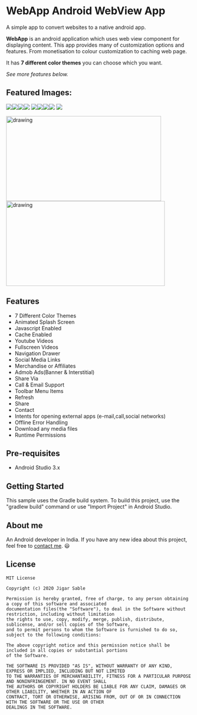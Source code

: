 # WebApp  Android WebView App
A simple app to convert websites to a native android app.

**WebApp** is an android application which uses web view component for displaying content. This app provides many of customization options and features. From monetisation to colour customization to caching web page. 

It has **7 different color themes** you can choose which you want.

*See more features below.*
  
## Featured Images:

![](https://lifecode.imfast.io/a.jpg)![](https://lifecode.imfast.io/b.jpg)![](https://lifecode.imfast.io/c.jpg)![](https://lifecode.imfast.io/d.jpg)
![](https://lifecode.imfast.io/e.jpg)![](https://lifecode.imfast.io/f.jpg)![](https://lifecode.imfast.io/g.jpg)![](https://lifecode.imfast.io/h.jpg)
![](https://lifecode.imfast.io/i.jpg)

<img src="https://lifecode.imfast.io/j.jpg" alt="drawing" width="420" height="230"/><img src="https://lifecode.imfast.io/k.jpg" alt="drawing" width="430" height="230"/>
## Features

- 7 Different Color Themes
- Animated Splash Screen
- Javascript Enabled
- Cache Enabled
- Youtube Videos
- Fullscreen Videos
- Navigation Drawer
- Social Media Links
- Merchandise or Affiliates
- Admob Ads(Banner & Interstitial)
- Share Via
- Call & Email Support
- Toolbar Menu Items
- Refresh
- Share
- Contact
- Intents for opening external apps (e-mail,call,social networks)
- Offline Error Handling
- Download any media files
- Runtime Permissions

## Pre-requisites
- Android Studio 3.x

## Getting Started
 This sample uses the Gradle build system. To build this project, use the "gradlew build" command or use "Import Project" in Android Studio.
 
## About me
 An Android developer in India. If you have any new idea about this project, feel free to [contact me](mailto:jigarsable0@gmail.com). 😃

## License
    MIT License

    Copyright (c) 2020 Jigar Sable

    Permission is hereby granted, free of charge, to any person obtaining a copy of this software and associated
    documentation files(the "Software"), to deal in the Software without restriction, including without limitation
    the rights to use, copy, modify, merge, publish, distribute, sublicense, and/or sell copies of the Software,
    and to permit persons to whom the Software is furnished to do so, subject to the following conditions:
    
    The above copyright notice and this permission notice shall be included in all copies or substantial portions
    of the Software.
    
    THE SOFTWARE IS PROVIDED "AS IS", WITHOUT WARRANTY OF ANY KIND, EXPRESS OR IMPLIED, INCLUDING BUT NOT LIMITED
    TO THE WARRANTIES OF MERCHANTABILITY, FITNESS FOR A PARTICULAR PURPOSE AND NONINFRINGEMENT. IN NO EVENT SHALL
    THE AUTHORS OR COPYRIGHT HOLDERS BE LIABLE FOR ANY CLAIM, DAMAGES OR OTHER LIABILITY, WHETHER IN AN ACTION OF
    CONTRACT, TORT OR OTHERWISE, ARISING FROM, OUT OF OR IN CONNECTION WITH THE SOFTWARE OR THE USE OR OTHER 
    DEALINGS IN THE SOFTWARE.
